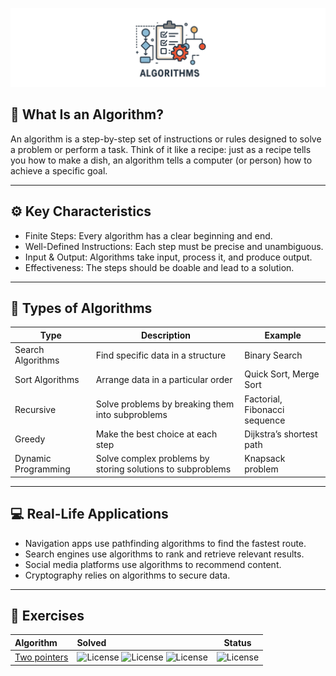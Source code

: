 ![Algorithms](assets/algorithms.png)

## 🧠 What Is an Algorithm?
An algorithm is a step-by-step set of instructions or rules designed to solve a problem or perform a task. Think of it like a recipe: just as a recipe tells you how to make a dish, an algorithm tells a computer (or person) how to achieve a specific goal.

------------------------------------------------------------------------

## ⚙️ Key Characteristics
- Finite Steps: Every algorithm has a clear beginning and end.
- Well-Defined Instructions: Each step must be precise and unambiguous.
- Input & Output: Algorithms take input, process it, and produce output.
- Effectiveness: The steps should be doable and lead to a solution.

------------------------------------------------------------------------

## 🧩 Types of Algorithms
| Type                | Description                                                | Example                       |
|---------------------|------------------------------------------------------------|-------------------------------|
| Search Algorithms   | Find specific data in a structure                          | Binary Search                 |
| Sort Algorithms     | Arrange data in a particular order                         | Quick Sort, Merge Sort        |
| Recursive           | Solve problems by breaking them into subproblems           | Factorial, Fibonacci sequence |
| Greedy              | Make the best choice at each step                          | Dijkstra’s shortest path      |
| Dynamic Programming | Solve complex problems by storing solutions to subproblems | Knapsack problem              |

------------------------------------------------------------------------

## 💻 Real-Life Applications
- Navigation apps use pathfinding algorithms to find the fastest route.
- Search engines use algorithms to rank and retrieve relevant results.
- Social media platforms use algorithms to recommend content.
- Cryptography relies on algorithms to secure data.

------------------------------------------------------------------------

## 💪 Exercises
| Algorithm                             | Solved                                                                                                                                                                       |                        Status                         |
|:--------------------------------------|:-----------------------------------------------------------------------------------------------------------------------------------------------------------------------------|:-----------------------------------------------------:|
| [Two pointers](problems/two-pointers) | ![License](https://img.shields.io/badge/3/8-Easy-greenblue) ![License](https://img.shields.io/badge/0/0-Medium-orange) ![License](https://img.shields.io/badge/0/0-Hard-red) | ![License](https://img.shields.io/badge/Doing-orange) |
